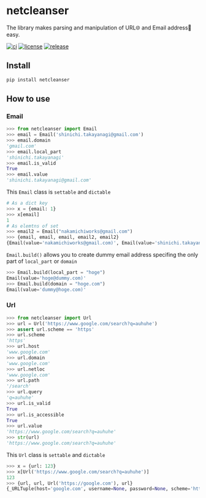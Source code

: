 # netcleanser

The library makes parsing and manipulation of URL🌐 and Email address📧 easy.

[![ci](https://github.com/y-bar/netcleanser/actions/workflows/ci.yml/badge.svg)](https://github.com/y-bar/netcleanser/actions/workflows/ci.yml)
[![license](https://img.shields.io/github/license/y-bar/netcleanser.svg)](https://github.com/y-bar/netcleanser/blob/master/LICENSE)
[![release](https://img.shields.io/github/release/y-bar/netcleanser.svg)](https://github.com/y-bar/netcleanser/releases/latest)


## Install

```bash
pip install netcleanser
```

## How to use

### Email 

```python
>>> from netcleanser import Email
>>> email = Email('shinichi.takayanagi@gmail.com')
>>> email.domain
'gmail.com'
>>> email.local_part
'shinichi.takayanagi'
>>> email.is_valid
True
>>> email.value
'shinichi.takayanagi@gmail.com'
```

This `Email` class is `settable` and `dictable`
```python
# As a dict key
>>> x = {email: 1}
>>> x[email]
1
# As elemtns of set
>>> email2 = Email("nakamichiworks@gmail.com")
>>> {email, email, email, email2, email2}
{Email(value='nakamichiworks@gmail.com)', Email(value='shinichi.takayanagi@gmail.com)'}
```

`Email.build()` allows you to create dummy email address specifing the only part of `local_part` or `domain`

```python
>>> Email.build(local_part = "hoge")
Email(value='hoge@dummy.com)'
>>> Email.build(domain = "hoge.com")
Email(value='dummy@hoge.com)'
```

### Url

```python
>>> from netcleanser import Url
>>> url = Url('https://www.google.com/search?q=auhuhe')
>>> assert url.scheme == 'https'
>>> url.scheme
'https'
>>> url.host
'www.google.com'
>>> url.domain
'www.google.com'
>>> url.netloc
'www.google.com'
>>> url.path
'/search'
>>> url.query
'q=auhuhe'
>>> url.is_valid
True
>>> url.is_accessible
True
>>> url.value
'https://www.google.com/search?q=auhuhe'
>>> str(url)
'https://www.google.com/search?q=auhuhe'
```

This `Url` class is `settable` and `dictable`
```python
>>> x = {url: 123}
>>> x[Url('https://www.google.com/search?q=auhuhe')]
123
>>> {url, url, Url('https://google.com'), url}
{_URLTuple(host='google.com', username=None, password=None, scheme='https', port=None, path='', query='', fragment=''), _URLTuple(host='www.google.com', username=None, password=None, scheme='https', port=None, path='/search', query='q=auhuhe', fragment='')}
```
